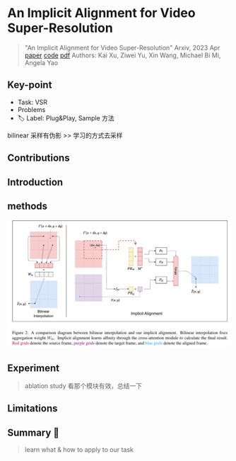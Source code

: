 # An Implicit Alignment for Video Super-Resolution

> "An Implicit Alignment for Video Super-Resolution" Arxiv, 2023 Apr
> [paper](http://arxiv.org/abs/2305.00163v1) [code]() 
> [pdf](./2023_04_Arxiv_An-Implicit-Alignment-for-Video-Super-Resolution.pdf)
> Authors: Kai Xu, Ziwei Yu, Xin Wang, Michael Bi Mi, Angela Yao

## Key-point

- Task: VSR
- Problems
- :label: Label: Plug&Play, Sample 方法

bilinear 采样有伪影 >> 学习的方式去采样



## Contributions

## Introduction

## methods

![fig2](docs/2023_04_Arxiv_An-Implicit-Alignment-for-Video-Super-Resolution_Note/fig2.png)





## Experiment

> ablation study 看那个模块有效，总结一下

## Limitations

## Summary :star2:

> learn what & how to apply to our task

